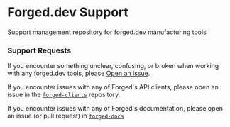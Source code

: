 # Forged.dev Support
Support management repository for forged.dev manufacturing tools

### Support Requests

If you encounter something unclear, confusing, or broken when working with any forged.dev tools, please [Open an issue](https://github.com/forged-org/support/issues/new).

If you encounter issues with any of Forged's API clients, please open an issue in the [`forged-clients`](https://github.com/forged-org/forged-clients/issues/new) repository.

If you encounter issues with any of Forged's documentation, please open an issue (or pull request) in [`forged-docs`](https://github.com/forged-org/forged-docs/issues/new)
